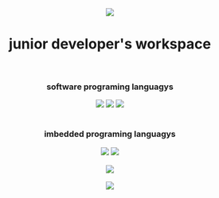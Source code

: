 <div align=center>
 <img src="https://capsule-render.vercel.app/api?type=waving&color=blue&height=200&section=header&text=Welcome&fontSize=90" />
</div>

<div align=center>
 <h1> junior developer's workspace </h1>
 <br>
</div>
<div align=center>
  <h3> software programing languagys </h3>
 <img src="https://img.shields.io/badge/C-A8B9CC?style=flat&logo=C&logoColor=white">
 <img src="https://img.shields.io/badge/C Sharp-2391230?style=flat&logo=C Sharp&logoColor=white"/> 
 <img src="https://img.shields.io/badge/Python-3776AB?style=flat&logo=Python&logoColor=white"/> 
 <br><br>
</div>

<div align=center>
 <h3> imbedded programing languagys </h3>
 <img src="https://img.shields.io/badge/Arduino-00979D?style=flat&logo=Arduino&logoColor=white"/>
 <img src="https://img.shields.io/badge/Raspberry Pi-A22846?style=flat&logo=Raspberry Pi&logoColor=white"/>
 <br><br>
</div>

<div align=center>
 <img src="https://github-readme-stats.vercel.app/api/top-langs/?username=siops1&layout=compact">
 <br><br>
 <img src="https://github-readme-stats.vercel.app/api?username=siops1&show_icons=true">
</div>
<div align=center>
  <br>
</div>
